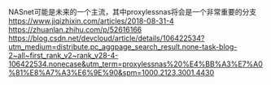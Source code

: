 NASnet可能是未来的一个主流，其中proxylessnas将会是一个非常重要的分支
https://www.jiqizhixin.com/articles/2018-08-31-4
https://zhuanlan.zhihu.com/p/52616166
https://blog.csdn.net/devcloud/article/details/106422534?utm_medium=distribute.pc_aggpage_search_result.none-task-blog-2~all~first_rank_v2~rank_v28-4-106422534.nonecase&utm_term=proxylessnas%20%E4%BB%A3%E7%A0%81%E8%A7%A3%E6%9E%90&spm=1000.2123.3001.4430